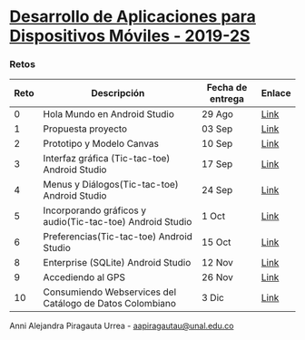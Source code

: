 # [Desarrollo de Aplicaciones para Dispositivos Móviles - 2019-2S](https://sites.google.com/site/movilesunal20192/)

### Retos

|Reto|Descripción|Fecha de entrega|Enlace|
|---------|----|--------|----|
|0|Hola Mundo en Android Studio|29 Ago|[Link](https://github.com/annipi/moviles20192/tree/master/2/Hello%20World)|
|1|Propuesta proyecto|03 Sep|[Link](https://docs.google.com/presentation/d/1copo31JGSz3zKXXhCsCl_xVLg92jIZxgXIdfsi)|
|2|Prototipo y Modelo Canvas|10 Sep|[Link](https://wireframepro.mockflow.com/view/M0ac1166734f48da164416745c7dd961f1567985503730)|
|3| Interfaz gráfica (Tic-tac-toe) Android Studio|17 Sep|[Link](https://github.com/annipi/moviles20192/tree/master/3/AndroidTicTacToe)|
|4| Menus y Diálogos(Tic-tac-toe) Android Studio|24 Sep|[Link](https://github.com/annipi/moviles20192/tree/master/4/AndroidTicTacToe)|
|5| Incorporando gráficos y audio(Tic-tac-toe) Android Studio|1 Oct|[Link](https://github.com/annipi/moviles20192/tree/master/5/AndroidTicTacToe)|
|6| Preferencias(Tic-tac-toe) Android Studio|15 Oct|[Link](https://github.com/annipi/moviles20192/tree/master/6/AndroidTicTacToe)|
|8| Enterprise (SQLite) Android Studio|12 Nov|[Link](https://github.com/annipi/moviles20192/tree/master/8/SQLite)|
|9| Accediendo al GPS|26 Nov|[Link](https://github.com/annipi/moviles20192/tree/master/9/GPS)|
|10| Consumiendo Webservices del Catálogo de Datos Colombiano|3 Dic|[Link](hhttps://github.com/annipi/moviles20192/tree/master/10/WS)|


Anni Alejandra Piragauta Urrea - aapiragautau@unal.edu.co
